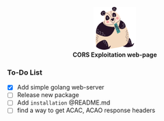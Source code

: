 <div align="center">
  <a href="https://github.com/userdehghani/cors" target="blank">
    <div>
      <img src="interface/assets/images/bear.svg" width="100" height="100" alt="cors-misconfiguration" />
    </div>
  </a>
      <b>CORS Exploitation web-page</b>
</div>

### To-Do List

- [x] Add simple golang web-server
- [ ] Release new package
- [ ] Add `installation` @README.md
- [ ] find a way to get ACAC, ACAO response headers
